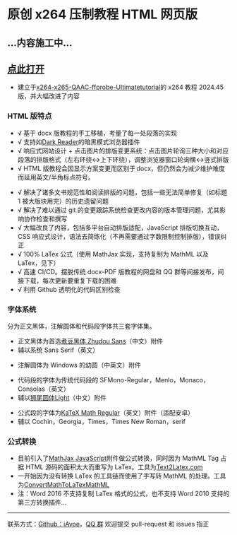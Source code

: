 # 原创 x264 压制教程 HTML 网页版

## ...内容施工中...

## [点此打开]("https://iavoe.github.io/x264-web-tutorial/HTML/index.html")

- 建立于[x264-x265-QAAC-ffprobe-Ultimatetutorial]("https://github.com/iAvoe/x264-x265-QAAC-ffprobe-Ultimatetutorial")的 x264 教程 2024.45 版，并大幅改进了内容

### HTML 版特点

- √ 基于 docx 版教程的手工移植，考量了每一处段落的实现
- √ 支持如[Dark Reader](https://darkreader.org)的暗黑模式浏览器插件
- √ 响应式网站设计 + 点击图片的排版变更系统：点击图片轮询三种大小和对应段落的排版格式（左右环绕↔上下环绕），调整浏览器窗口轮询横↔竖式排版
- √ HTML 版教程会因显示方案变更而区别于&thinsp;docx，但仍然会为减少维护难度而延用英文/半角标点符号。</p>
- √ 解决了诸多文书规范性和阅读排版的问题，包括一些无法简单修复（如标题 1 被大版块用完）的历史遗留问题
- √ 解决了难以通过 git 的变更跟踪系统检查更改内容的版本管理问题，尤其影响协作检查和撰写
- √ 大幅改良了内容，包括多平台自动排版适配，JavaScript 排版切换互动，CSS 响应式设计，语法去简练化（不再需要通过字数限制控制排版），错误纠正
- √ 100% LaTex 公式（使用 MathJax 实现，支持复制为 MathML 以及 LaTex，见下）
- √ 高速 CI/CD。摆脱传统 docx-PDF 版教程的网盘和 QQ 群等间接发布，间接下载，每次更新要重复下载的困难
- √ 利用 Github 透明化的代码区别检查

### 字体系统

分为正文黑体，注解圆体和代码段字体共三套字体集。
<ul>
    <li>正文黑体为首选<a href="https://github.com/Buernia/Zhudou-Sans">煮豆黑体 Zhudou Sans</a>（中文）附件</li>
    <li>辅以系统 Sans Serif（英文）</li>
</ul>
<ul>
    <li>注解圆体为 Windows 的幼圆（中英文）附件</li>
</ul>
<ul>
    <li>代码段的字体为传统代码段的 SFMono-Regular，Menlo，Monaco，Consolas（英文）</li>
    <li>辅以<a href="https://github.com/max32002/swei-gothic/blob/master">狮尾圆体Light</a>（中文）附件</li>
</ul>
<ul>
    <li>公式段的字体为<a href="https://github.com/KaTeX/katex-fonts/blob/master/">KaTeX Math Regular</a>（英文）附件（适配安卓）</li>
    <li>辅以 Cochin，Georgia，Times，Times New Roman，serif</li>
</ul>

### 公式转换

- 目前引入了[MathJax JavaScript]("https://cdn.jsdelivr.net/npm/mathjax@3/es5/tex-svg.js")附件做公式转换，同时因为 MathML Tag 占据 HTML 源码的面积太大而重写为 LaTex。工具为[Text2Latex.com]("https://www.text2latex.com")
- 一开始因为没有转换 LaTex 的工具链而使用了手写转 MathML 的处理。工具为[ConvertMathToLaTexMathML]("https://webdemo.myscript.com/views/math/index.html")
- 注：Word 2016 不支持复制 LaTex 格式的公式，也不支持 Word 2010 支持的第三方转换插件...

-----

联系方式：[Github：iAvoe]("https://github.com/iAvoe/iAvoe)，[QQ 群]("https://jq.qq.com/?_wv=1027&k=5YJFXyf")
欢迎提交 pull-request 和 issues 指正

